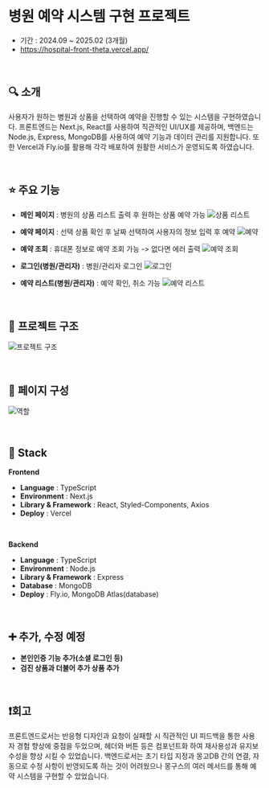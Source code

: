 # 병원 예약 시스템 구현 프로젝트
- 기간 : 2024.09 ~ 2025.02 (3개월)
- https://hospital-front-theta.vercel.app/

<br/>

## 🔍 소개
사용자가 원하는 병원과 상품을 선택하여 예약을 진행할 수 있는 시스템을 구현하였습니다. 프론트엔드는 Next.js, React를 사용하여 직관적인 UI/UX를 제공하며, 백엔드는 Node.js, Express, MongoDB를 사용하여 예약 기능과 데이터 관리를 지원합니다. 또한 Vercel과 Fly.io를 활용해 각각 배포하여 원활한 서비스가 운영되도록 하였습니다.

<br/>

## ⭐ 주요 기능
- **메인 페이지** : 병원의 상품 리스트 출력 후 원하는 상품 예약 가능
![상품 리스트](https://github.com/user-attachments/assets/afb5e1ef-00cf-45bc-a0ba-2985b7c0452b)

- **예약 페이지** : 선택 상품 확인 후 날짜 선택하여 사용자의 정보 입력 후 예약
 ![예약](https://github.com/user-attachments/assets/a74faef2-0c5a-4908-a769-9feb870fbc28)

- **예약 조회** : 휴대폰 정보로 예약 조회 가능 -> 없다면 에러 출력
![예약 조회](https://github.com/user-attachments/assets/173d7cda-afc4-4010-983a-40a89cd56313)

- **로그인(병원/관리자)** : 병원/관리자 로그인
![로그인](https://github.com/user-attachments/assets/d019d2d0-0a51-4b47-88c9-c714f284cf7c)

- **예약 리스트(병원/관리자)** : 예약 확인, 취소 가능
![예약 리스트](https://github.com/user-attachments/assets/4bea79e7-69ef-4602-83ab-f7f81db1ffd2)

<br/>

## 🔨 프로젝트 구조
![프로젝트 구조](https://github.com/user-attachments/assets/6d2586b0-9b3c-4032-a384-7675bcfde105)

<br/>

## 📑 페이지 구성
![역할](https://github.com/user-attachments/assets/d57f0dbe-7748-499a-b4b2-f751a782e29e)

<br/>

## 🔧 Stack

**Frontend**
- **Language** : TypeScript
- **Environment** : Next.js
- **Library & Framework** : React, Styled-Components, Axios
- **Deploy** : Vercel

<br/>

**Backend**
- **Language** : TypeScript
- **Environment** : Node.js
- **Library & Framework** : Express
- **Database** : MongoDB
- **Deploy** : Fly.io, MongoDB Atlas(database)

<br/>

## ➕ 추가, 수정 예정

- **본인인증 기능 추가(소셜 로그인 등)**
- **검진 상품과 더불어 추가 상품 추가**

<br/>

## ❗회고
프론트엔드로서는 반응형 디자인과 요청이 실패할 시 직관적인 UI 피드백을 통한 사용자 경험 향상에 중점을 두었으며, 헤더와 버튼 등은 컴포넌트화 하여 재사용성과 유지보수성을 향상 시킬 수 있었습니다.
백엔드로서는 초기 타입 지정과 몽고DB 간의 연결, 자동으로 수정 사항이 반영되도록 하는 것이 어려웠으나 몽구스의 여러 메서드를 통해 예약 시스템을 구현할 수 았었습니다.
